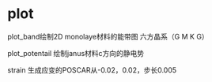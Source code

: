 # plot
plot_band绘制2D monolaye材料的能带图
六方晶系（G M K G）


plot_potentail 绘制janus材料c方向的静电势


strain 生成应变的POSCAR从-0.02，0.02，步长0.005
